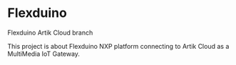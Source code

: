 # Flexduino
Flexduino Artik Cloud branch

This project is about Flexduino NXP platform connecting to Artik Cloud as a MultiMedia IoT Gateway.
